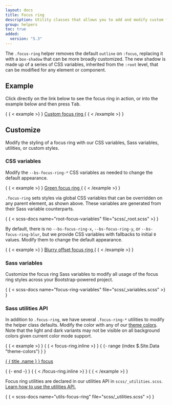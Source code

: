 ```yaml
---
layout: docs
title: Focus ring
description: Utility classes that allows you to add and modify custom focus ring styles to elements and components.
group: helpers
toc: true
added:
  version: "5.3"
---
```


The `.focus-ring` helper removes the default `outline` on `:focus`, replacing it
with a `box-shadow` that can be more broadly customized. The new shadow is made
up of a series of CSS variables, inherited from the `:root` level, that can be
modified for any element or component.

## Example

Click directly on the link below to see the focus ring in action, or into the
example below and then press <kbd>Tab</kbd>.

{ { < example >} }
<a href="#" class="d-inline-flex focus-ring py-1 px-2 text-decoration-none border rounded-2">
Custom focus ring
</a>
{ { < /example >} }

## Customize

Modify the styling of a focus ring with our CSS variables, Sass variables,
utilities, or custom styles.

### CSS variables

Modify the `--bs-focus-ring-*` CSS variables as needed to change the default
appearance.

{ { < example >} }
<a href="#" class="d-inline-flex focus-ring py-1 px-2 text-decoration-none border rounded-2" style="--bs-focus-ring-color: rgba(var(--bs-success-rgb), .25)">
Green focus ring
</a>
{ { < /example >} }

`.focus-ring` sets styles via global CSS variables that can be overridden on any
parent element, as shown above. These variables are generated from their Sass
variable counterparts.

{ { < scss-docs name="root-focus-variables" file="scss/_root.scss" >} }

By default, there is no `--bs-focus-ring-x`, `--bs-focus-ring-y`, or
`--bs-focus-ring-blur`, but we provide CSS variables with fallbacks to initial
`0` values. Modify them to change the default appearance.

{ { < example >} }
<a href="#" class="d-inline-flex focus-ring py-1 px-2 text-decoration-none border rounded-2" style="--bs-focus-ring-x: 10px; --bs-focus-ring-y: 10px; --bs-focus-ring-blur: 4px">
Blurry offset focus ring
</a>
{ { < /example >} }

### Sass variables

Customize the focus ring Sass variables to modify all usage of the focus ring
styles across your Bootstrap-powered project.

{ { < scss-docs name="focus-ring-variables" file="scss/_variables.scss" >} }

### Sass utilities API

In addition to `.focus-ring`, we have several `.focus-ring-*` utilities to
modify the helper class defaults. Modify the color with any of
our [theme colors](/customize/color.md#theme-colors). Note that
the light and dark variants may not be visible on all background colors given
current color mode support.

{ { < example >} }
{ { < focus-ring.inline >} }
{ {- range (index $.Site.Data "theme-colors") } }
<p><a href="#" class="d-inline-flex focus-ring focus-ring-{ { .name } } py-1 px-2 text-decoration-none border rounded-2">{ { title .name } } focus</a></p>
{ {- end -} }
{ { < /focus-ring.inline >} }
{ { < /example >} }

Focus ring utilities are declared in our utilities API in
`scss/_utilities.scss`. [Learn how to use the utilities API.](/utilities/api.md#using-the-api)

{ { < scss-docs name="utils-focus-ring" file="scss/_utilities.scss" >} }
